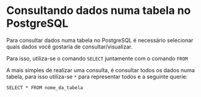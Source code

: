 # Consultando dados numa tabela no PostgreSQL

Para consultar dados numa tabela no PostgreSQL é necessário selecionar quais dados você gostaria de consultar/visualizar.

Para isso, utiliza-se o comando ``` SELECT ``` juntamente com o comando ``` FROM ```

A mais simples de realizar uma consulta, é consultar todos os dados numa tabela, para isso utiliza-se ``` * ``` para representar todos e a seguinte querie:

```
SELECT * FROM nome_da_tabela
```